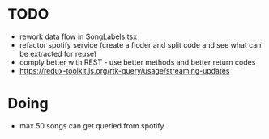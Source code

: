 # TODO

- rework data flow in SongLabels.tsx
- refactor spotify service (create a floder and split code and see what can be extracted for reuse)
- comply better with REST - use better methods and better return codes
- https://redux-toolkit.js.org/rtk-query/usage/streaming-updates

# Doing

- max 50 songs can get queried from spotify
